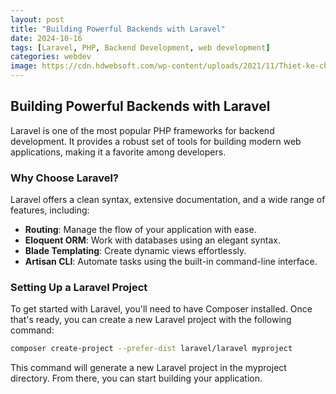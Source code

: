 ```yaml
---
layout: post
title: "Building Powerful Backends with Laravel"
date: 2024-10-16
tags: [Laravel, PHP, Backend Development, web development]
categories: webdev
image: https://cdn.hdwebsoft.com/wp-content/uploads/2021/11/Thiet-ke-chua-co-ten-4-1536x768.jpg.webp
---
```


## Building Powerful Backends with Laravel

Laravel is one of the most popular PHP frameworks for backend development. It provides a robust set of tools for building modern web applications, making it a favorite among developers.

### Why Choose Laravel?

Laravel offers a clean syntax, extensive documentation, and a wide range of features, including:

- **Routing**: Manage the flow of your application with ease.
- **Eloquent ORM**: Work with databases using an elegant syntax.
- **Blade Templating**: Create dynamic views effortlessly.
- **Artisan CLI**: Automate tasks using the built-in command-line interface.

### Setting Up a Laravel Project

To get started with Laravel, you'll need to have Composer installed. Once that's ready, you can create a new Laravel project with the following command:

```bash
composer create-project --prefer-dist laravel/laravel myproject
```
This command will generate a new Laravel project in the myproject directory. From there, you can start building your application.
